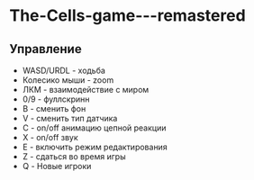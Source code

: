 # The-Cells-game---remastered

## Управление 
- WASD/URDL - ходьба
- Колесико мыши - zoom
- ЛКМ - взаимодействие с миром
- 0/9 - фуллскринн
- B - сменить фон
- V - сменить тип датчика
- С - on/off анимацию цепной реакции
- X - on/off звук
- E - включить режим редактирования
- Z - сдаться во время игры
- Q - Новые игроки
